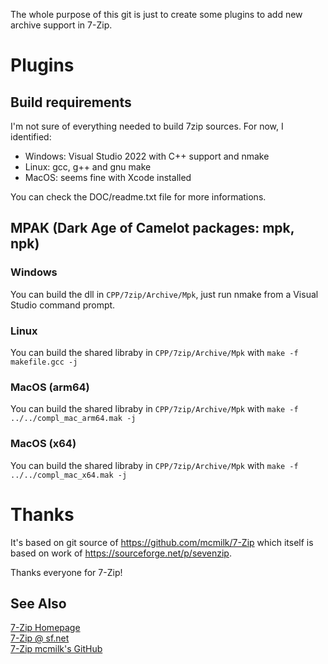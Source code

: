 The whole purpose of this git is just to create some plugins to add new archive support in 7-Zip.

# Plugins
## Build requirements
I'm not sure of everything needed to build 7zip sources. For now, I identified:
- Windows: Visual Studio 2022 with C++ support and nmake
- Linux: gcc, g++ and gnu make
- MacOS: seems fine with Xcode installed

You can check the DOC/readme.txt file for more informations.

## MPAK (Dark Age of Camelot packages: mpk, npk)
### Windows
You can build the dll in `CPP/7zip/Archive/Mpk`, just run nmake from a Visual Studio command prompt.
### Linux
You can build the shared libraby in `CPP/7zip/Archive/Mpk` with `make -f makefile.gcc -j`
### MacOS (arm64)
You can build the shared libraby in `CPP/7zip/Archive/Mpk` with `make -f ../../compl_mac_arm64.mak -j`
### MacOS (x64)
You can build the shared libraby in `CPP/7zip/Archive/Mpk` with `make -f ../../compl_mac_x64.mak -j`

# Thanks

It's based on git source of https://github.com/mcmilk/7-Zip which itself is based on work of https://sourceforge.net/p/sevenzip.

Thanks everyone for 7-Zip!

## See Also

[7-Zip Homepage](https://www.7-zip.org/) \
[7-Zip @ sf.net](https://sourceforge.net/p/sevenzip/) \
[7-Zip mcmilk's GitHub](https://github.com/mcmilk/7-Zip)
